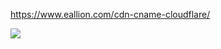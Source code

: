 https://www.eallion.com/cdn-cname-cloudflare/

![](https://www.eallion.com/assets/images/posts/2023/07/cdn_dns.png)
